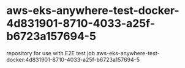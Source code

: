 # aws-eks-anywhere-test-docker-4d831901-8710-4033-a25f-b6723a157694-5
repository for use with E2E test job aws-eks-anywhere-test-docker:4d831901-8710-4033-a25f-b6723a157694-5
